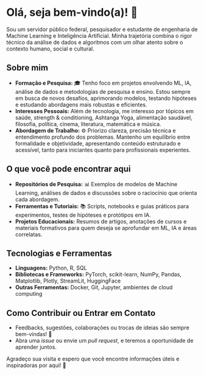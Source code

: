 # Olá, seja bem-vindo(a)! 👋

Sou um servidor público federal, pesquisador e estudante de engenharia de Machine Learning e Inteligência Artificial. Minha trajetória combina o rigor técnico da análise de dados e algoritmos com um olhar atento sobre o contexto humano, social e cultural.

## Sobre mim
- **Formação e Pesquisa:** 🎓 Tenho foco em projetos envolvendo ML, IA, análise de dados e metodologias de pesquisa e ensino. Estou sempre em busca de novos desafios, aprimorando modelos, testando hipóteses e estudando abordagens mais robustas e eficientes.
- **Interesses Pessoais:** Além de tecnologia, me interesso por tópicos em saúde, strength & conditioning, Ashtanga Yoga, alimentação saudável, filosofia, política, cinema, literatura, matemática e música. 
- **Abordagem de Trabalho:** ⚙️ Priorizo clareza, precisão técnica e entendimento profundo dos problemas. Mantenho um equilíbrio entre formalidade e objetividade, apresentando conteúdo estruturado e acessível, tanto para iniciantes quanto para profissionais experientes.

## O que você pode encontrar aqui
- **Repositórios de Pesquisa:** 📊 Exemplos de modelos de Machine Learning, análises de dados e discussões sobre o raciocínio que orienta cada abordagem.
- **Ferramentas e Tutoriais:** 📚 Scripts, notebooks e guias práticos para experimentos, testes de hipóteses e protótipos em IA.
- **Projetos Educacionais:** Resumos de artigos, anotações de cursos e materiais formativos para quem deseja se aprofundar em ML, IA e áreas correlatas.

## Tecnologias e Ferramentas
- **Linguagens:** Python, R, SQL
- **Bibliotecas e Frameworks:** PyTorch, scikit-learn, NumPy, Pandas, Matplotlib, Plotly, StreamLit, HuggingFace
- **Outras Ferramentas:** Docker, Git, Jupyter, ambientes de cloud computing

## Como Contribuir ou Entrar em Contato
- Feedbacks, sugestões, colaborações ou trocas de ideias são sempre bem-vindas! 🤝  
- Abra uma *issue* ou envie um *pull request*, e teremos a oportunidade de aprender juntos.

Agradeço sua visita e espero que você encontre informações úteis e inspiradoras por aqui! 🚀
